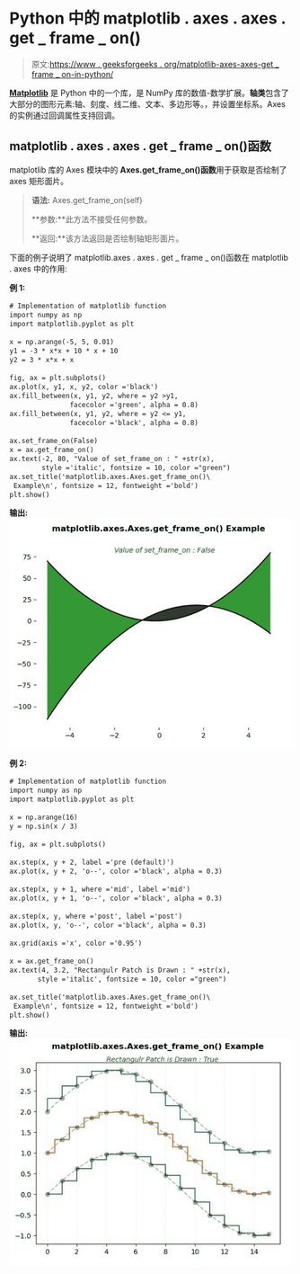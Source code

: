 # Python 中的 matplotlib . axes . axes . get _ frame _ on()

> 原文:[https://www . geeksforgeeks . org/matplotlib-axes-axes-get _ frame _ on-in-python/](https://www.geeksforgeeks.org/matplotlib-axes-axes-get_frame_on-in-python/)

**[Matplotlib](https://www.geeksforgeeks.org/python-introduction-matplotlib/)** 是 Python 中的一个库，是 NumPy 库的数值-数学扩展。**轴类**包含了大部分的图形元素:轴、刻度、线二维、文本、多边形等。，并设置坐标系。Axes 的实例通过回调属性支持回调。

## matplotlib . axes . axes . get _ frame _ on()函数

matplotlib 库的 Axes 模块中的 **Axes.get_frame_on()函数**用于获取是否绘制了 axes 矩形面片。

> **语法:** Axes.get_frame_on(self)
> 
> **参数:**此方法不接受任何参数。
> 
> **返回:**该方法返回是否绘制轴矩形面片。

下面的例子说明了 matplotlib.axes . axes . get _ frame _ on()函数在 matplotlib . axes 中的作用:

**例 1:**

```
# Implementation of matplotlib function
import numpy as np
import matplotlib.pyplot as plt

x = np.arange(-5, 5, 0.01)
y1 = -3 * x*x + 10 * x + 10
y2 = 3 * x*x + x

fig, ax = plt.subplots()
ax.plot(x, y1, x, y2, color ='black')
ax.fill_between(x, y1, y2, where = y2 >y1, 
               facecolor ='green', alpha = 0.8)
ax.fill_between(x, y1, y2, where = y2 <= y1, 
               facecolor ='black', alpha = 0.8)

ax.set_frame_on(False)
x = ax.get_frame_on()
ax.text(-2, 80, "Value of set_frame_on : " +str(x),
        style ='italic', fontsize = 10, color ="green")
ax.set_title('matplotlib.axes.Axes.get_frame_on()\
 Example\n', fontsize = 12, fontweight ='bold')
plt.show()
```

**输出:**
![](img/8cb9e2f37b50e1dca49d39c171727cef.png)

**例 2:**

```
# Implementation of matplotlib function
import numpy as np
import matplotlib.pyplot as plt

x = np.arange(16)
y = np.sin(x / 3)

fig, ax = plt.subplots()

ax.step(x, y + 2, label ='pre (default)')
ax.plot(x, y + 2, 'o--', color ='black', alpha = 0.3)

ax.step(x, y + 1, where ='mid', label ='mid')
ax.plot(x, y + 1, 'o--', color ='black', alpha = 0.3)

ax.step(x, y, where ='post', label ='post')
ax.plot(x, y, 'o--', color ='black', alpha = 0.3)

ax.grid(axis ='x', color ='0.95')

x = ax.get_frame_on()
ax.text(4, 3.2, "Rectangulr Patch is Drawn : " +str(x),
       style ='italic', fontsize = 10, color ="green")

ax.set_title('matplotlib.axes.Axes.get_frame_on()\
 Example\n', fontsize = 12, fontweight ='bold')
plt.show()
```

**输出:**
![](img/0a6d58dc235d7e40af2da70add8ab950.png)
